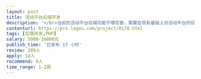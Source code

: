 ```yaml
---                
layout: post       
title: 活动平台后端开发           
description: '</br>当前的活动平台后端功能不够完善，需要在现有基础上对活动平台的后台功能细化，并增加管理功能。我们平台是一个企业和组织在线发布活动，用户参与报名的平台。</br>如：用户管理需要增加男女用户统计，注册人数统计，认证用户统计，未认证用户统计，上传简历用户，未上传简历用户等细化功能。</br>活动管理增加，发布总数，企业发布总数，组织发布总数，学生发布总数，活动参与人数，总浏览人数等。</br>'     
contenturl: https://pro.lagou.com/project/8178.html      
tags: [后端开发,PHP]            
salary: 5000-10000元          
publish_time: '已发布 17 小时'         
review: 389人                   
apply: 14人                   
recommend: 0人                   
time_range: 1-2周              
---                 
```

